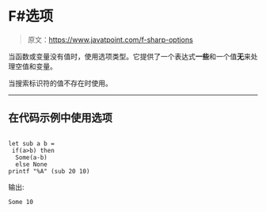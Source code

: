 # F#选项

> 原文：<https://www.javatpoint.com/f-sharp-options>

当函数或变量没有值时，使用选项类型。它提供了一个表达式**一些**和一个值**无**来处理空值和变量。

当搜索标识符的值不存在时使用。

* * *

## 在代码示例中使用选项

```

let sub a b =
 if(a>b) then
  Some(a-b)
  else None
printf "%A" (sub 20 10)

```

输出:

```
Some 10

```
